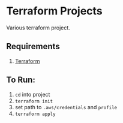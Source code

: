 # Terraform Projects

Various terraform project.

## Requirements

1. [Terraform](https://www.terraform.io/)

## To Run:

1. `cd` into project
1. `terraform init`
1. set path to `.aws/credentials` and `profile`
1. `terraform apply`
